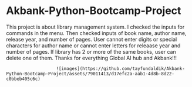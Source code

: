 # Akbank-Python-Bootcamp-Project
This project is about library management system.
  I checked the inputs for commands in the menu. Then checked inputs of book name, author name, release year, and number of pages. User cannot enter digits or special characters for author name or cannot enter letters for releaase year and number of pages. If library has 2 or more of the same books, user can delete one of them. Thanks for everything Global AI hub and Akbank!!!
  
                       ![images](https://github.com/tayfundaldik/Akbank-Python-Bootcamp-Project/assets/79011413/d17efc2a-aab1-4d8b-8d22-c0bbeb405c6c)
